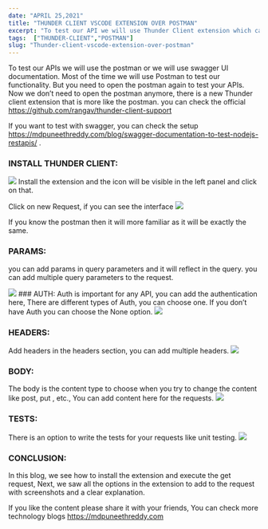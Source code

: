 ```yaml
---
date: "APRIL 25,2021"
title: "THUNDER CLIENT VSCODE EXTENSION OVER POSTMAN"
excerpt: "To test our API we will use Thunder Client extension which can takes over postman, Attached the screenshots of all options to add for the ..."
tags:  ["THUNDER-CLIENT","POSTMAN"]
slug: "Thunder-client-vscode-extension-over-postman"
---
```

To test our APIs we will use the postman or we will use swagger UI documentation. Most of the time we will use Postman to test our functionality. But you need to open the postman again to test your APIs. Now we don’t need to open the postman anymore, there is a new Thunder client extension that is more like the postman. you can check the official <a style="color: blue" href="https://github.com/rangav/thunder-client-support" target="_blank">https://github.com/rangav/thunder-client-support</a> 

If you want to test with swagger, you can check the setup <a style="color: blue" href="https://mdpuneethreddy.com/blog/swagger-documentation-to-test-nodejs-restapis/">https://mdpuneethreddy.com/blog/swagger-documentation-to-test-nodejs-restapis/</a> .

### INSTALL THUNDER CLIENT:
<Image src="/images/posts/Thunder-client-vscode-extension-over-postman_img1.png">
Install the extension and the icon will be visible in the left panel and click on that.

Click on new Request, if you can see the interface
<Image src="/images/posts/Thunder-client-vscode-extension-over-postman_img2.png">

If you know the postman then it will more familiar as it will be exactly the same.

### PARAMS:
you can add params in query parameters and it will reflect in the query. you can add multiple query parameters to the request.

<Image src="/images/posts/Thunder-client-vscode-extension-over-postman_img3.png">
### AUTH:
Auth is important for any API, you can add the authentication here, There are different types of Auth, you can choose one. If you don’t have Auth you can choose the None option.
<Image src="/images/posts/Thunder-client-vscode-extension-over-postman_img4.png">

### HEADERS:
Add headers in the headers section, you can add multiple headers.
<Image src="/images/posts/Thunder-client-vscode-extension-over-postman_img5.png">

### BODY:
The body is the content type to choose when you try to change the content like post, put , etc., You can add content here for the requests.
<Image src="/images/posts/Thunder-client-vscode-extension-over-postman_img6.png">

### TESTS:
There is an option to write the tests for your requests like unit testing.
<Image src="/images/posts/Thunder-client-vscode-extension-over-postman_img7.png">

### CONCLUSION:
In this blog, we see how to install the extension and execute the get request, Next, we saw all the options in the extension to add to the request with screenshots and a clear explanation.

If you like the content please share it with your friends, You can check more technology blogs <a style="color: blue" href=" https://mdpuneethreddy.com"> https://mdpuneethreddy.com</a> 